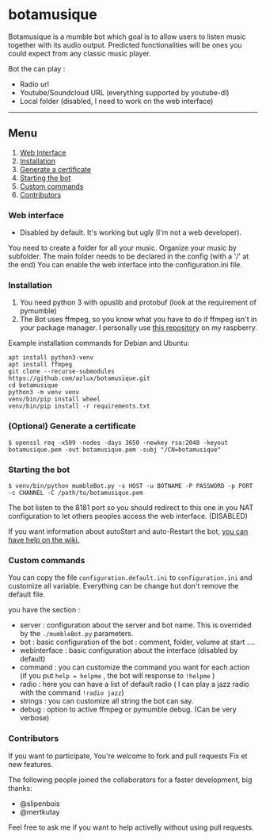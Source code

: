 # botamusique

Botamusique is a mumble bot which goal is to allow users to listen music together with its audio output.
Predicted functionalities will be ones you could expect from any classic music player.

Bot the can play :
- Radio url
- Youtube/Soundcloud URL (everything supported by youtube-dl)
- Local folder (disabled, I need to work on the web interface)

-----
## Menu
1. [Web Interface](#web-interface)
2. [Installation](#installation)
3. [Generate a certificate](#optional-generate-a-certificate)
4. [Starting the bot](#starting-the-bot)
5. [Custom commands](#custom-commands)
6. [Contributors](#contributors)


### Web interface
* Disabled by default. It's working but ugly (I'm not a web developer).

You need to create a folder for all your music. Organize your music by subfolder.
The main folder needs to be declared in the config (with a '/' at the end)
You can enable the web interface into the configuration.ini file.

### Installation
1. You need python 3 with opuslib and protobuf (look at the requirement of pymumble)
2. The Bot uses ffmpeg, so you know what you have to do if ffmpeg isn't in your package manager. I personally use [this repository](http://repozytorium.mati75.eu/) on my raspberry.

Example installation commands for Debian and Ubuntu:
```
apt install python3-venv
apt install ffmpeg
git clone --recurse-submodules https://github.com/azlux/botamusique.git
cd botamusique
python3 -m venv venv
venv/bin/pip install wheel
venv/bin/pip install -r requirements.txt
```

### (Optional) Generate a certificate
`$ openssl req -x509 -nodes -days 3650 -newkey rsa:2048 -keyout botamusique.pem -out botamusique.pem -subj "/CN=botamusique"`

### Starting the bot
`$ venv/bin/python mumbleBot.py -s HOST -u BOTNAME -P PASSWORD -p PORT -c CHANNEL -C /path/to/botamusique.pem`

The bot listen to the 8181 port so you should redirect to this one in you NAT configuration to let others peoples access the web interface. (DISABLED)

If you want information about autoStart and auto-Restart the bot, [you can have help on the wiki.](https://github.com/azlux/botamusique/wiki/AutoStart---AutoRestart)

### Custom commands
You can copy the file `configuration.default.ini` to `configuration.ini` and customize all variable. Everything can be change but don't remove the default file.

you have the section :
- server : configuration about the server and bot name. This is overrided by the `./mumbleBot.py` parameters.
- bot : basic configuration of the bot : comment, folder, volume at start ....
- webinterface : basic configuration about the interface (disabled by default)
- command : you can customize the command you want for each action (if you put `help = helpme` , the bot will response to `!helpme` )
- radio : here you can have a list of default radio ( I can play a jazz radio with the command `!radio jazz`)
- strings : you can customize all string the bot can say.
- debug : option to active ffmpeg or pymumble debug. (Can be very verbose)

### Contributors
If you want to participate, You're welcome to fork and pull requests Fix et new features.

The following people joined the collaborators for a faster development, big thanks:
- @slipenbois
- @mertkutay

Feel free to ask me if you want to help activelly without using pull requests. 
